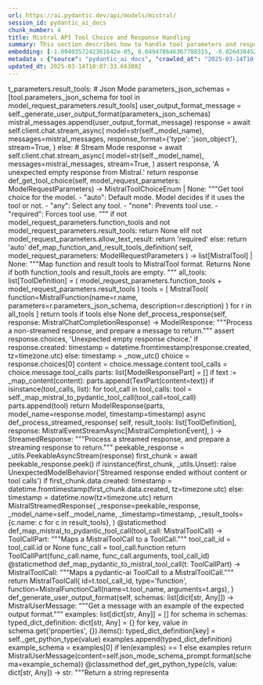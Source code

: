 ```yaml
---
url: https://ai.pydantic.dev/api/models/mistral/
session_id: pydantic_ai_docs
chunk_number: 4
title: Mistral API Tool Choice and Response Handling
summary: This section describes how to handle tool parameters and responses in the Mistral API. It outlines two modes of operation: Json Mode and Stream Mode, detailing how to generate user output format messages and ensure valid responses from the model.
embedding: [-1.0940357242361642e-05, 0.049478646367788315, -0.026438452303409576, -0.06619808077812195, 0.008110511116683483, -0.033144351094961166, -0.032736558467149734, -0.01815802790224552, -0.032306112349033356, 0.02155628800392151, -0.0007377053261734545, -0.050022367388010025, 0.020321587100625038, 0.012097801081836224, -0.00262232287786901, -0.01583588495850563, 0.002779492409899831, 0.034843478351831436, -0.02399170584976673, 0.051472291350364685, 0.04356567561626434, 0.02526038885116577, -0.014204720966517925, 0.030969463288784027, 0.0074988240376114845, 0.01333250105381012, -0.03126398101449013, 0.06538249552249908, -0.020536810159683228, 0.015314819291234016, -0.0011086818994954228, -0.017081912606954575, -0.011055667884647846, -0.03912528604269028, 0.03459427133202553, -0.014850390143692493, 0.04250088706612587, 0.027344655245542526, -0.02025362104177475, 0.038173772394657135, -0.03765270486474037, -0.01634562388062477, -0.017263153567910194, 0.051834773272275925, 0.0014810743741691113, -0.006530320271849632, -0.0024424984585493803, 0.0477568618953228, 0.020638758316636086, 0.011735320091247559, -0.014952338300645351, 0.019030248746275902, -0.006003590300679207, 0.007668736856430769, 0.025736145675182343, -0.05523303151130676, -0.046578798443078995, -0.022711696103215218, -0.010217431001365185, 0.02282497100532055, -0.04352036491036415, -0.03550047427415848, 0.008257768116891384, 0.001632580067962408, -0.00226975348778069, -0.002707279287278652, -0.0326232835650444, -0.0050690690986812115, -0.013785602524876595, 0.001393286045640707, -0.025011183694005013, -0.014034808613359928, -0.025781456381082535, -0.018871663138270378, -0.005329602397978306, -0.02152230404317379, 0.006213149521499872, 0.017093241214752197, 0.011197262443602085, -0.022224612534046173, -0.05101919174194336, -0.0001399126776959747, -0.0050690690986812115, 0.01297002099454403, -0.037698015570640564, -0.0622560977935791, -0.03441303223371506, -0.01764829084277153, -0.009430168196558952, -0.036180127412080765, -0.03171708062291145, -0.030810877680778503, -0.0034464006312191486, 0.06316230446100235, 0.08110510557889938, -0.030561672523617744, 0.0008877950604073703, -0.025781456381082535, 0.0021635580342262983, 0.0050690690986812115, 0.03751677647233009, 0.016334297135472298, -0.010738497599959373, 0.02768447995185852, 0.06202954798936844, 0.02381046488881111, 0.037199605256319046, -0.0018109886441379786, -0.030856188386678696, 0.008693878538906574, -0.06660587340593338, -0.006796517409384251, 0.017376428470015526, 0.010296723805367947, -0.022077353671193123, -0.024399496614933014, -0.021692218258976936, 0.008756179362535477, 0.002000724896788597, -0.006371735129505396, -0.015054285526275635, -0.034662239253520966, 0.029700780287384987, 0.0081558208912611, -0.003794722259044647, 0.029587505385279655, -0.03640667721629143, -0.029157059267163277, -0.050747327506542206, 0.04030334949493408, -0.014397289603948593, 0.02956485003232956, -0.02526038885116577, -0.050566088408231735, -0.02018565684556961, -0.002313647884875536, -0.011576734483242035, -0.00389950186945498, -0.02902112901210785, 0.01490702759474516, 0.00372675689868629, -0.015790576115250587, -0.07526010274887085, -0.01870175078511238, -0.06184830889105797, -0.007849977351725101, -0.009503796696662903, -0.014725787565112114, -0.060353074222803116, 0.0031207341235131025, 0.010585575364530087, 0.0007525727269239724, 0.014884373173117638, 0.00960008054971695, 0.025600215420126915, -0.01873573288321495, 0.031105393543839455, 0.013615689240396023, 0.010965048335492611, -0.04191185534000397, 0.0012488600332289934, 0.009617071598768234, -0.028794579207897186, 0.008172811940312386, -0.01384223997592926, -0.031649116426706314, -0.00865989550948143, 0.0003996493760496378, -0.028703957796096802, -0.024218257516622543, -0.004075078293681145, 0.012709487229585648, -0.02967812493443489, 0.01848652772605419, 0.01906423084437847, -0.014578529633581638, -0.07843180745840073, -0.06619808077812195, 0.00622447719797492, -0.02478463388979435, -0.05858597904443741, 0.013887550681829453, -0.050203606486320496, -0.03704101964831352, -0.024512773379683495, -0.005117211025208235, 0.015473403967916965, -0.00956609845161438, 0.021046549081802368, 0.016651468351483345, 0.0026421460788697004, -0.0016863858327269554, 0.022519126534461975, 0.006790853571146727, -0.054915860295295715, -0.012324351817369461, 0.04861775413155556, -0.010126810520887375, -0.0045564984902739525, 0.03101477399468422, 0.017602980136871338, 0.04329381510615349, 0.04632959142327309, -0.050928570330142975, 0.02648376300930977, 0.020502828061580658, -0.023719845339655876, 0.026211902499198914, -0.0374714657664299, -0.03427710384130478, -0.02362922579050064, -0.02264373004436493, -0.006983421742916107, 0.00293949362821877, 0.003222682047635317, 0.020321587100625038, -0.03554578498005867, -0.01380825787782669, -0.0019327596528455615, 0.04003148525953293, -0.045060910284519196, 0.04293133318424225, 0.02757120504975319, 0.014771097339689732, -0.03287249058485031, 0.05120043084025383, -0.000319294718792662, -0.07458045333623886, 0.008999722078442574, 0.006485010497272015, 0.004380921833217144, 0.025418974459171295, -0.0032934790942817926, -0.024512773379683495, 0.04934271425008774, -0.062165480107069016, 0.03620278090238571, -0.0028941836208105087, 0.026619693264365196, -0.04055255278944969, -0.007917942479252815, -0.02097858302295208, 0.017954133450984955, 0.006139520555734634, 0.006609613075852394, 0.013944188132882118, 0.009775657206773758, -0.03235142305493355, 0.03751677647233009, -0.003902333788573742, 0.07847712188959122, -0.05464399978518486, 0.015450749546289444, 0.005530666094273329, -0.011435139924287796, 0.01152009703218937, -0.021839475259184837, -0.026211902499198914, -0.07766153663396835, -0.029949985444545746, 0.029179714620113373, 0.0036446324083954096, -0.05845005065202713, 0.043543022125959396, -0.018849007785320282, 0.0344356894493103, -0.010166456922888756, -0.016209693625569344, 0.0017656785203143954, -0.04043927788734436, 0.015246854163706303, 0.03749411925673485, 0.030992118641734123, 0.023719845339655876, 0.0033897629473358393, -0.018452543765306473, 0.02804696187376976, 0.026211902499198914, 0.007034395355731249, -0.022892935201525688, -0.004471541848033667, 0.01938140206038952, 0.020083708688616753, 0.010534602217376232, -0.015677299350500107, 0.03180770203471184, 0.04632959142327309, -0.017852185294032097, -0.011066995561122894, -0.03065229393541813, -0.00397596275433898, 0.028182892128825188, 0.007578116841614246, -0.004822695627808571, -0.02938360907137394, -0.003024450270459056, 0.013185244053602219, 0.019449366256594658, 0.005468364339321852, -0.0018520510056987405, 0.006552975624799728, 0.029723435640335083, 0.035749681293964386, 0.015665972605347633, -0.004870837554335594, 0.01819201186299324, 0.03434506803750992, -0.038536254316568375, 0.040348656475543976, -0.0028559532947838306, 0.021941423416137695, -0.007272273302078247, -0.04055255278944969, -0.014918355271220207, -0.026143936440348625, -0.017229171469807625, -0.02981405518949032, 0.018894318491220474, 0.03615747392177582, -0.007062714081257582, -0.01750103197991848, -0.008167148567736149, -0.005822349805384874, 0.023244088515639305, -0.001052752253599465, 0.025373663753271103, -0.018577147275209427, -0.01297002099454403, 0.0023632056545466185, 0.047847483307123184, 0.004848182201385498, -0.038649529218673706, -0.020740704610943794, 0.0023193114902824163, 0.04734906926751137, 0.007782012224197388, -0.01175797451287508, 0.019483350217342377, 0.03554578498005867, 0.02804696187376976, -0.034798167645931244, -0.0007964668911881745, -0.0465334877371788, -0.007782012224197388, 0.017455721274018288, -0.022326558828353882, 0.00478304922580719, 0.021046549081802368, -0.007997235283255577, 0.02949688583612442, 0.05518772080540657, 0.025283044204115868, -0.011701337061822414, -0.01674208790063858, -0.06674180179834366, -0.020627429708838463, -0.007566789165139198, 0.04218371585011482, -0.008999722078442574, 0.000505136966239661, -0.02949688583612442, -0.008642904460430145, -0.025124458596110344, -0.018056081607937813, -0.011259563267230988, 0.06760269403457642, -0.03294045478105545, 0.026370488107204437, -0.06615276634693146, -0.05604861304163933, 0.004972785245627165, -0.0032793194986879826, -0.017602980136871338, -0.005697747226804495, 0.0006715100607834756, -0.07154466956853867, -0.006281114649027586, 0.02503383904695511, 0.0519707016646862, -0.011667354963719845, 0.05423620715737343, -0.009101669304072857, -0.020740704610943794, -0.03792456537485123, 0.01311727799475193, -0.0021324073895812035, 0.01924547180533409, 5.6947381381178275e-05, -0.015326146967709064, -0.003922156989574432, -0.001713288715109229, -0.04218371585011482, -0.012584884651005268, 0.0164815541356802, 0.023244088515639305, 0.031286634504795074, -9.920437150867656e-05, 0.023561259731650352, 0.05731729418039322, -0.04019007086753845, 0.026098625734448433, 0.02587207593023777, -0.01750103197991848, 0.011984525248408318, -0.012822763063013554, 0.028001651167869568, -0.026098625734448433, -0.0040495917201042175, 0.042229026556015015, 0.006502001546323299, 0.05613923445343971, -0.0413907915353775, 0.019800519570708275, 0.00587898725643754, -0.018090063706040382, -0.08264564722776413, 0.027480585500597954, 0.05405496805906296, 0.05731729418039322, -0.020310258492827415, -0.022598419338464737, -0.03905731812119484, 0.01927945390343666, 0.0028828561771661043, -0.017942804843187332, 0.059990592300891876, 0.017727581784129143, -0.06542780995368958, 0.02920236997306347, -0.024739323183894157, -0.007606435567140579, -0.03674650192260742, 0.052740976214408875, -0.011599389836192131, -0.03697305545210838, 0.0007518647471442819, 0.0016198366647586226, -0.00916963443160057, 0.015711283311247826, 0.005573144182562828, 0.06696835160255432, 0.020412206649780273, 0.013094623573124409, 0.04698659107089043, -0.05228787288069725, 0.01583588495850563, -0.05396434664726257, -0.040711138397455215, 0.0034492325503379107, -0.03076556883752346, 0.0011108057806268334, 0.009316892363131046, -0.020559465512633324, -0.020786015316843987, 0.013796930201351643, -0.04041662439703941, 0.09261387586593628, 0.03244204446673393, 0.013309846632182598, 0.0026817924808710814, 0.03930652514100075, -0.01568862795829773, -0.015054285526275635, 0.017818203195929527, -0.033461518585681915, -0.019664589315652847, -0.001990813296288252, -0.026075972244143486, -0.016005799174308777, -0.011457795277237892, 0.019573969766497612, 0.0335521399974823, -0.01731979101896286, 0.010262740775942802, -0.005304115358740091, -0.039555732160806656, 0.028907854110002518, 0.0015462076989933848, 0.0501582995057106, 0.03348417580127716, 0.01852050982415676, -0.029768746346235275, -0.037698015570640564, 0.027729790657758713, -0.02630252204835415, 0.11028482019901276, -0.022337887436151505, -0.016866689547896385, 0.00818980298936367, 0.027820410206913948, 0.009107333607971668, -0.019834503531455994, -0.01956264302134514, -0.010166456922888756, 0.022167973220348358, 0.029292989522218704, -0.003140557324513793, 0.016685450449585915, 0.014499236829578876, -0.0036729511339217424, -0.04019007086753845, -0.0015348801389336586, 0.005122874863445759, 0.04879899322986603, 0.021069204434752464, 0.05423620715737343, 0.018135374411940575, 0.0018492190865799785, -0.01287940051406622, 0.06293574720621109, -0.029836710542440414, -0.025351010262966156, -0.0232667438685894, 0.028545372188091278, 0.03434506803750992, 0.01641358993947506, -0.059990592300891876, -0.005785535555332899, -0.007368557620793581, -0.008807153441011906, -0.02376515604555607, -0.009028040803968906, -0.012777452357113361, 0.0006396513781510293, 0.020298931747674942, -0.0006237220368348062, -0.0038400322664529085, 0.005128538701683283, -0.024648703634738922, 0.016470227390527725, 0.03337090089917183, 0.010308051481842995, 0.008320069871842861, -0.00654164794832468, -0.02282497100532055, -0.026506418362259865, -0.007883960381150246, -0.0028375459369271994, 0.0034917108714580536, 0.03883076831698418, -0.009617071598768234, -0.008693878538906574, -0.03151318430900574, -0.0019667421001940966, -0.005505179055035114, 0.03318965807557106, 0.016538191586732864, -0.006683242041617632, 0.0320342518389225, 0.006383062340319157, 0.03368807211518288, -0.01906423084437847, 0.030516361817717552, -0.027276689186692238, 0.013978170230984688, 0.018124045804142952, -0.03402789682149887, 0.012720814906060696, 0.019222816452383995, -0.0027993156109005213, 0.05817818641662598, 0.003469055751338601, 0.012222403660416603, 0.02344798482954502, -0.010602567344903946, 0.051653530448675156, 0.002072937786579132, 0.023651881143450737, -0.002224443480372429, -0.020027071237564087, 0.011893905699253082, 0.0032849833369255066, -0.007300592493265867, -0.021624252200126648, -0.007345902267843485, -0.028635993599891663, 0.021001238375902176, -0.007153334561735392, -0.05033953860402107, -0.0028885197825729847, 0.007866968400776386, -0.005595799069851637, 0.012494264170527458, -0.012913382612168789, -0.01898493804037571, 0.0029621487483382225, -0.005488187540322542, -0.021386373788118362, -0.024399496614933014, -0.05423620715737343, 0.03608950600028038, -0.02478463388979435, -0.029519539326429367, 0.006247132085263729, -0.026868898421525955, -0.020752033218741417, 0.026619693264365196, -0.010211767628788948, -0.020989911630749702, -0.020989911630749702, 0.044403914362192154, -0.00675687100738287, 0.018860336393117905, 0.02786572091281414, -0.00431295670568943, 0.005315443035215139, 0.02938360907137394, 0.001908688573166728, -0.051109809428453445, 0.016107745468616486, 0.008121837861835957, 0.004525347612798214, -0.04236495867371559, -0.006847491022199392, 0.0281149260699749, -0.001554703339934349, -0.021794166415929794, -0.009951233863830566, 0.0299273319542408, -0.009152643382549286, -0.045060910284519196, 0.022768333554267883, 0.03631605580449104, -0.009492469020187855, 0.011293546296656132, -0.009413176216185093, 0.044222671538591385, -0.0050803967751562595, -0.01079513505101204, 0.0377659797668457, -0.0036021540872752666, 0.015847213566303253, 0.029655471444129944, 0.020536810159683228, -0.037267569452524185, 0.04619366303086281, 0.05736260488629341, -0.008778834715485573, -0.023425329476594925, -0.0562298521399498, 0.03241938725113869, 0.028635993599891663, -0.0016297482652589679, -0.018645113334059715, 0.013151261024177074, 0.007844313979148865, -0.018214667215943336, 0.0489802360534668, 0.017365101724863052, 0.012924710288643837, 0.016945982351899147, -0.014601184986531734, -0.0016099250642582774, -0.00707404175773263, 0.01202983595430851, -0.018067408353090286, 0.021828148514032364, 0.01916617900133133, -0.00694943917915225, 0.022530455142259598, -0.03674650192260742, 0.008484318852424622, -0.015326146967709064, 0.012822763063013554, -0.01275479793548584, 0.036180127412080765, 0.007827321998775005, 0.006671914365142584, 0.014080118387937546, 0.019687244668602943, -0.006332088727504015, 0.008948747999966145, -0.0038032177835702896, -0.03645198792219162, 0.013241881504654884, 0.008031218312680721, 0.006190494634211063, -0.03935183584690094, -0.004635791294276714, 0.02435418777167797, -0.022700367495417595, -0.0017699263989925385, -0.07942863553762436, 0.0018718740902841091, 0.06157644838094711, 0.020876634865999222, 0.03441303223371506, 0.019302109256386757, 0.0014145252062007785, 0.020117690786719322, -0.006077219266444445, -0.05024891719222069, 0.02065008506178856, -0.011259563267230988, 0.028568027541041374, 0.005768544040620327, -0.04098299890756607, 0.05718136578798294, 0.0031660443637520075, -0.0253963191062212, 0.01362701691687107, 0.0002559313434176147, -0.0223605427891016, -0.018418561667203903, 0.001990813296288252, -0.019653262570500374, 0.008778834715485573, -0.007663073483854532, 0.046148352324962616, -0.0025232071056962013, -0.026030661538243294, -0.010132474824786186, -0.01793147809803486, 0.014986320398747921, -0.04938802495598793, 0.007045723032206297, 0.015847213566303253, 0.06162175536155701, 0.014080118387937546, 0.012426299042999744, 0.0018916972912847996, 0.03214752674102783, -0.0185884740203619, 0.02587207593023777, 0.026642348617315292, -0.05355655774474144, -0.022235939279198647, 0.03994086757302284, 0.025169769302010536, 0.013989497907459736, 0.0075384704396128654, 0.012528247199952602, -0.005683587398380041, -0.03221549093723297, 0.0016977133927866817, -0.004287469666451216, -0.00613385671749711, -0.000625491957180202, 0.012856745161116123, -0.020389551296830177, 0.0341411717236042, 0.021023893728852272, -0.018905645236372948, -0.008761843666434288, -0.022700367495417595, 0.00120071810670197, -0.02424091100692749, 0.02181681990623474, -0.030312467366456985, 0.01351374201476574, -0.011803285218775272, 0.005414558574557304, 0.0028998474590480328, 0.0068361638113856316, -0.019404057413339615, -0.02333470992743969, 0.0007146962452679873, -0.03298576548695564, -0.0526050440967083, -0.009339547716081142, 0.014589857310056686, 0.028568027541041374, -0.012618866749107838, 0.025826765224337578, -0.03332559019327164, -0.0023971882183104753, 0.01938140206038952, 0.039442457258701324, 0.02967812493443489, -0.06148582696914673, -0.02399170584976673, -0.0244901180267334, -0.01583588495850563, 0.014839062467217445, 0.040960345417261124, -0.016572175547480583, 0.009333883412182331, -0.025351010262966156, 0.0020035565830767155, -0.046148352324962616, -0.004593312740325928, -0.018361924216151237, -0.046238973736763, -0.0028970155399292707, 0.009441494941711426, 0.027186069637537003, -0.055822063237428665, -0.013581707142293453, 0.0027285185642540455, 0.014091446064412594, -0.010138138197362423, -0.011599389836192131, 0.0046103042550385, 0.002792235929518938, 0.01181461289525032, -0.05731729418039322, 0.011452131904661655, -0.08568143099546432, -0.020344242453575134, 0.002472233260050416, -0.021499650552868843, 0.0027129431255161762, 0.0005603586905635893, -0.028681302443146706, 0.018633784726262093, -0.009849286638200283, -0.021794166415929794, -0.010087164118885994, -0.010506282560527325, 0.034254446625709534, 0.046578798443078995, 0.027231378480792046, -0.026098625734448433, -0.005884651094675064, -0.00587898725643754, -0.007306256331503391, -0.010172121226787567, 0.016005799174308777, 0.02369718998670578, -0.008229449391365051, 0.0005426594289019704, -0.05881252884864807, -0.03287249058485031, 0.01155974343419075, 0.030788224190473557, 0.029338300228118896, 0.0006527488585561514, -0.051834773272275925, 0.03482082486152649, -0.011333192698657513, 0.007311919704079628, -0.04526480659842491, 0.02641579695045948, 0.017806874588131905, -0.002956485142931342, -0.023380018770694733, -0.023561259731650352, 0.041979823261499405, -0.029949985444545746, 0.015711283311247826, 0.02134106494486332, 0.0526050440967083, 0.005233318544924259, -0.025305699557065964, -0.01738775707781315, 0.008693878538906574, 0.020989911630749702, -0.023833120241761208, 0.016458898782730103, -0.0106535404920578, -0.00994557049125433, 0.05731729418039322, 0.023198779672384262, -0.0353645458817482, -0.00806520041078329, -0.020876634865999222, 0.03765270486474037, 0.0017614307580515742, -0.0014237287687137723, 0.01649288274347782, -0.024648703634738922, 0.009101669304072857, -0.024694012477993965, -0.0402127280831337, -0.02399170584976673, -0.037335533648729324, -0.002186213154345751, -0.003655959852039814, 0.010846109129488468, 0.00853529293090105, 0.0213070809841156, 0.01311727799475193, 0.00013619584206026047, 0.012596212327480316, 0.04213840886950493, 0.005210663191974163, 0.026914209127426147, 0.014578529633581638, 0.008286087773740292, -0.012007180601358414, 0.00914698000997305, -0.04256885498762131, 0.011157616041600704, 0.0035256934352219105, 0.018509183079004288, 0.01728580892086029, -0.01753501407802105, 0.012097801081836224, 0.020627429708838463, 0.031037429347634315, -0.020208312198519707, -0.029519539326429367, 0.0024892245419323444, -0.01001919899135828, -0.0006644303794018924, 0.0008785914396867156, 0.0024467462208122015, 0.013536397367715836, 0.044041432440280914, -0.007147670723497868, 0.012494264170527458, 0.012369661591947079, 0.008036881685256958, 0.013094623573124409, 0.006768198683857918, 0.0030924153979867697, 0.04304460808634758, -0.015813229605555534, 0.009067687205970287, 0.009532115422189236, 0.04304460808634758, -0.019109541550278664, 0.00028000236488878727, 0.08663293719291687, -0.02333470992743969, -0.006881473585963249, 0.035885609686374664, 0.012188420630991459, 0.03930652514100075, -0.0024396665394306183, -0.007776348385959864, 0.010664868168532848, 0.019993089139461517, -0.01743306778371334, -0.0005939872935414314, 0.007725374773144722, 0.002942325547337532, -0.012743470259010792, 0.0562298521399498, -0.013921532779932022, 0.027843065559864044, -0.04229699447751045, 0.010376016609370708, 0.000437525799497962, -0.02738996408879757, -0.05011298879981041, -0.025464285165071487, -0.013615689240396023, 0.010755488649010658, 0.05142698064446449, 0.00799157191067934, -0.025351010262966156, -0.03903466463088989, 0.008201130665838718, 0.03522861376404762, 0.03699570894241333, 0.006247132085263729, -9.938136645359918e-05, -0.005601462908089161, 0.013060640543699265, 0.05931094288825989, -0.03697305545210838, 0.01338913943618536, -0.010081500746309757, -0.017489705234766006, 0.0009125740616582334, -0.010761152021586895, -0.025554904714226723, 0.023017538711428642, -0.028930509462952614, -0.0078103309497237206, 0.001591517822816968, -0.020061053335666656, 0.0012828425969928503, 0.016583502292633057, -0.007657409645617008, 0.06814641505479813, -0.028794579207897186, 0.016096418723464012, 0.0002460197720210999, -0.02616659179329872, 0.02123911678791046, 0.01659482903778553, 0.03511533886194229, 0.002916838740929961, -0.01797678880393505, 0.03751677647233009, 0.006524656433612108, 0.07163529098033905, -0.019834503531455994, -0.01674208790063858, -0.018667766824364662, -0.026461107656359673, 0.0005614206311292946, 0.02816023677587509, 0.0012736390344798565, -0.006620940752327442, 0.02369718998670578, 0.021726200357079506, -0.018180683255195618, 0.03076556883752346, 0.011871250346302986, 0.017999444156885147, 0.03796987608075142, 0.004887828603386879, -0.016187038272619247, 0.008178476244211197, -0.0027171908877789974, 0.023244088515639305, 0.01137850247323513, -0.018124045804142952, -0.007311919704079628, 0.000166992555023171, -0.024558082222938538, -0.012086473405361176, -0.042953990399837494, 0.010919737629592419, 0.003670119447633624, 0.007521479390561581, 0.010183448903262615, -0.0022074521984905005, 0.0008722197380848229, -0.02514711394906044, -0.035273924469947815, -0.01338913943618536, -0.012097801081836224, -0.02671031281352043, -0.007940597832202911, -0.02195275016129017, -0.014204720966517925, -0.005980935413390398, 0.010172121226787567, 0.0016821380704641342, 9.796542872209102e-05, 0.030788224190473557, 0.03833235800266266, 0.0004134548071306199, 0.005159689579159021, -0.008999722078442574, -0.017161205410957336, -0.022587092593312263, 0.0676933154463768, 0.007793339900672436, 0.0413907915353775, -0.008172811940312386, -0.023244088515639305, 0.02405967190861702, 0.030267156660556793, 0.027480585500597954, -0.00018885114695876837, -0.006366071291267872, 0.031943630427122116, -0.011893905699253082, 0.018849007785320282, 0.018645113334059715, 0.019879812374711037, 0.017840858548879623, 0.005856332369148731, 0.0015985975041985512, 0.019834503531455994, 0.024807287380099297, 0.014805080369114876, -0.02394639514386654, -0.016674121841788292, 0.03348417580127716, 0.01580190286040306, 0.02707279473543167, 0.014986320398747921, 0.020163001492619514, -0.0024056839756667614, 0.0024340027011930943, 0.029292989522218704, -0.015178889036178589, -0.013559051789343357, 0.015371456742286682, 0.014408616349101067, 0.014419944025576115, -0.02816023677587509, 0.0033671080600470304, 0.0013040817575529218, 0.03257797285914421, 0.04739437997341156, -0.030742913484573364, -0.03783394768834114, -0.020196983590722084, -0.003463391913101077, 0.02123911678791046, -0.04007679596543312, 0.000756112567614764, -0.0006637223996222019, 0.01684403605759144, 0.01916617900133133, -0.02489790879189968, 0.01869042217731476, -0.027843065559864044, 0.016617484390735626, -0.04395081102848053, -0.0036871107295155525, 0.016753414645791054, -0.02684624306857586, -0.013434449210762978, -0.018033426254987717, -8.800959039945155e-05, 0.02689155377447605, 0.0001628332247491926, 0.030788224190473557, 0.023096831515431404, 0.02394639514386654, -0.03171708062291145, -0.0032396733295172453, 0.00429313350468874, 0.0064736828207969666, 0.004726411309093237, -0.014329323545098305, 0.001587269944138825, -0.03307638317346573, -0.015076940879225731, -0.022983556613326073, -0.004261982627213001, 0.006892801262438297, 0.03287249058485031, 0.007714047096669674, 0.011678682640194893, -0.012958693318068981, 0.0020970087498426437, -0.03119601495563984, 0.008665559813380241, -0.014974992722272873, 0.014861717820167542, 0.019902467727661133, 0.010370352305471897, 0.004174194298684597, -0.009560434147715569, -0.024195602163672447, -0.004171362612396479, -0.020842652767896652, -0.0024991361424326897, 0.052740976214408875, 0.02906643971800804, -0.001751519157551229, 0.00840502604842186, -0.011265227571129799, -0.030085917562246323, -0.03579499199986458, -0.03094680793583393, -0.006252795923501253, -0.012709487229585648, -0.03978228196501732, 0.013049312867224216, -0.03101477399468422, -0.021975405514240265, 0.015088268555700779, 0.014068790711462498, 0.02967812493443489, 0.018849007785320282, 0.018146701157093048, -0.01949467696249485, 0.057815708220005035, 0.021386373788118362, 0.022292576730251312, 0.0326232835650444, 0.002262673806399107, 0.011072659865021706, 0.00037699431413784623, 0.01380825787782669, -0.0008509805775247514, -0.025283044204115868, -0.014272686094045639, 0.014510564506053925, -0.0004467294202186167, 0.005255973432213068, 0.009837958961725235, 0.004740570671856403, 0.0010017782915383577, 0.006388726178556681, -0.0023702853359282017, 0.033031072467565536, 0.0022527622058987617, -0.007023067679256201, 0.007323247380554676, -0.015564024448394775, -0.011486114002764225, 0.01848652772605419, 0.0041543710976839066, -0.007906614802777767, 0.049116164445877075, 0.04066582769155502, -0.026257211342453957, -0.012131783179938793, 0.00021752394968643785, -0.0231194868683815, -0.019075559452176094, 0.004522515926510096, 0.0068304999731481075, -0.00033097623963840306, -0.007929270155727863, -0.03579499199986458, 0.013785602524876595, -0.015360129065811634, 0.01942671276628971, 0.022009389474987984, -0.00350587023422122, 0.04666941985487938, 0.0058393413200974464, -0.029179714620113373, -0.025826765224337578, 0.016187038272619247, 0.005176680628210306, -0.017580324783921242, -0.010013535618782043, -0.028907854110002518, 0.00844467245042324, -0.010296723805367947, 0.002710111206397414, 0.02142035774886608, 0.028182892128825188, 0.016436245292425156, 0.006394390016794205, 0.008580602705478668, 0.010874427855014801, 0.021941423416137695, 0.04725845158100128, -0.026687657460570335, 0.02888519875705242, -0.006847491022199392, -0.013830912299454212, 0.043610986322164536, 0.0009437247645109892, 0.023130813613533974, 0.0024934723041951656, -0.0170705858618021, 0.0037550758570432663, 0.007317583542317152, 0.0015178888570517302, -0.026936864480376244, 0.01634562388062477, -0.009826631285250187, 0.0102004399523139, -0.008478655479848385, -0.04395081102848053, -0.0009833710500970483, -0.040529899299144745, 0.0009529283852316439, -0.028069617226719856, -0.015439421869814396, 0.007883960381150246, -0.01656084693968296, 0.036293402314186096, -0.004678269382566214, -0.007770685013383627, -0.006977757904678583, -0.01071017887443304, 0.02883988805115223, 0.02308550290763378, -0.005779871717095375, 0.013162588700652122, 0.025192424654960632, 0.008167148567736149, -0.015405438840389252, 0.03642933443188667, 0.03971431776881218, -0.03631605580449104, -0.006337752565741539, -0.044154707342386246, -0.01308329589664936, 0.009186625480651855, 0.02757120504975319, 0.013502414338290691, 0.00833139754831791, -0.022802315652370453, 0.0010506282560527325, -0.001136292703449726, -0.0272087249904871, -0.0009762913687154651, 0.0064566913060843945, -0.014827735722064972, -0.053103454411029816, 0.039193250238895416, 0.011531424708664417, 0.03162645921111107, -0.004681101068854332, -0.03350682929158211, 0.012290368787944317, -0.03318965807557106, -0.03917059302330017, 0.011033013463020325, 0.0007674400694668293, 0.008699541911482811, 0.023425329476594925, 0.022621074691414833, -0.012380989268422127, -0.026687657460570335, -0.014929682947695255, -0.018429890275001526, -0.04211575165390968, -0.004004281479865313, 0.013321174308657646, -0.008835472166538239, 0.012890728190541267, -0.028137581422924995, -0.011871250346302986, -0.0006506249192170799, -0.014034808613359928, -0.00956609845161438, -0.0008906269795261323, 0.01516756135970354, 0.017602980136871338, -0.0004538091307040304, -0.007334575057029724, -0.001789749599993229, -0.045740559697151184, -0.005975271575152874, -0.025554904714226723, -0.02101256512105465, -0.0025586055126041174, -0.037743326276540756, 0.02612128108739853, 0.0353645458817482, 0.005508010741323233, 0.019256798550486565, -0.001272931112907827, 0.002911174902692437, 0.016855362802743912, 0.011701337061822414, 0.034186482429504395, 0.006558638997375965, -0.021103186532855034, -0.03785660117864609, 0.0034832151141017675, 0.024739323183894157, 0.005782703403383493, 0.01670810580253601, 0.010715842247009277, -0.0016198366647586226, 0.007895288057625294, -0.034798167645931244, -0.021544959396123886, -0.0005440753884613514, -0.006705896928906441, 0.018418561667203903, 0.012834089808166027, 0.01921148970723152, 0.009214945137500763, -0.030425742268562317, -0.010863100178539753, -0.02430887706577778, -0.012607540003955364, 0.009588752873241901, 0.0010442566126585007, -0.0038853425066918135, -0.03094680793583393, 0.02137504704296589, 0.01761430688202381, -0.004884996917098761, -0.021794166415929794, 0.02203204296529293, 0.00019663882267195731, 0.055051788687705994, -0.007311919704079628, -0.020752033218741417, 0.011780629865825176, -0.02689155377447605, -0.010642213746905327, -0.01447658147662878, 0.027639171108603477, -0.02290426380932331, 0.0012198332697153091, -0.0054315500892698765, 0.0004201805277261883, -0.0012998338788747787, 0.007889623753726482, 0.012936037965118885, 0.014861717820167542, 0.02228124998509884, -0.02051415480673313, 0.02471666783094406, -0.0495692677795887, -0.025011183694005013, -0.002138070994988084, 0.008574939332902431, 0.006898465100675821, 0.0024481620639562607, 0.01728580892086029, 0.0471678301692009, -0.03753942996263504, -0.013547724112868309, 0.0253963191062212, -0.011276555247604847, -0.004109061323106289, -0.011202925816178322, 0.01956264302134514, 0.036905087530612946, -0.01898493804037571, -0.025532249361276627, 0.003072592196986079, 0.02417294681072235, -0.02122778818011284, -0.03710898384451866, 0.007793339900672436, -0.022836297750473022, 0.018939627334475517, 0.0050690690986812115, 0.02185080386698246, 0.02210000902414322, -0.007946261204779148, 0.040348656475543976, 0.0036644556093961, -0.014317996799945831, 0.00701174046844244, -0.02623455598950386, 0.008818481117486954, 0.025713490322232246, -0.011072659865021706, 0.0007447850075550377, -0.0185884740203619, 0.006626604590564966, 0.0326232835650444, 0.04281805828213692, 0.0007044306839816272, 0.03207956254482269, -0.010551593266427517, 0.03395993262529373, 0.02612128108739853, -0.030992118641734123, -0.024467462673783302, 0.0007900951313786209, 0.03160380572080612, 0.010308051481842995, -0.026732968166470528, 0.00820679496973753, 0.021352391690015793, 0.005649604834616184, 0.03978228196501732, -0.002945157466456294, -0.012290368787944317, 0.0030527689959853888, -0.027299344539642334, -0.030357778072357178, -0.014102773740887642, -0.015643317252397537, -0.00795192550867796, -0.01559800747781992, 0.033891964703798294, -0.015178889036178589, -0.012335678562521935, 0.012233731336891651, 0.016458898782730103, 0.030629638582468033, -0.03640667721629143, 0.03246469795703888, -0.0459444560110569, 0.0023688694927841425, 0.03862687200307846, 0.012460282072424889, -0.015246854163706303, -0.007793339900672436, -0.02381046488881111, -0.023176124319434166, -0.05033953860402107, 0.016934655606746674, -0.019585296511650085, 0.00581668596714735, 0.017942804843187332, -0.004545170813798904, -0.019845830276608467, -0.04569525271654129, 0.0098945964127779, 0.019755210727453232, -0.01649288274347782, 0.020095035433769226, 0.0003332771302666515, 0.005530666094273329, -0.01469180453568697, -0.008019890636205673, 0.0004300920991227031, 0.017331119626760483, -0.0017274481942877173, 0.024399496614933014, -0.008835472166538239, 0.02137504704296589, -0.03504737466573715, -0.0017670944798737764, -0.013253209181129932, -0.04091503471136093, 0.0009621320059522986, 0.037811290472745895, -0.01278878003358841, -0.015960488468408585, 0.021114513278007507, -0.010138138197362423, 0.012550901621580124, -0.010727169923484325, -0.025645526126027107, -0.019868485629558563, 0.008416353724896908, 0.011525760404765606, -0.016141729429364204, -0.012822763063013554, 0.008399362675845623, -0.007651745807379484, 0.031082740053534508, -0.02246248908340931, 0.041504066437482834, -0.014453927055001259, -0.010857436805963516, 0.014193393290042877, -0.01725182682275772, 0.011236908845603466, 0.001866210368461907, -0.008008562959730625, -0.02974609099328518, -0.006026245187968016, 0.00985495001077652, -0.016390934586524963, -0.01840723492205143, -0.03341621160507202, -0.005564648658037186, 0.0004208885075058788, 0.028250856325030327, 0.02109185792505741, 0.027639171108603477, 0.01041566301137209, 0.023833120241761208, -0.001475410652346909, 0.007396876346319914, -0.021658234298229218, -0.015473403967916965, -0.040348656475543976, 0.03289514407515526, 0.02260974794626236, -0.001864794408902526, 0.0010003624483942986, -0.020559465512633324, -0.006077219266444445, -0.030992118641734123, -0.012143110856413841, 0.01938140206038952, 0.053601864725351334, 0.005845004692673683, -0.008812817744910717, -0.01039867103099823, -0.02127309888601303, 0.003964635077863932, 0.008121837861835957, -0.010676195845007896, -0.007866968400776386]
metadata : {"source": "pydantic_ai_docs", "crawled_at": "2025-03-14T10:07:30.551977", "url_path": "/api/models/mistral/", "chunk_size": 5000}
updated_dt: 2025-03-14T10:07:33.663802
---
```

t_parameters.result_tools:
      # Json Mode
      parameters_json_schemas = [tool.parameters_json_schema for tool in model_request_parameters.result_tools]
      user_output_format_message = self._generate_user_output_format(parameters_json_schemas)
      mistral_messages.append(user_output_format_message)
      response = await self.client.chat.stream_async(
        model=str(self._model_name),
        messages=mistral_messages,
        response_format={'type': 'json_object'},
        stream=True,
      )
    else:
      # Stream Mode
      response = await self.client.chat.stream_async(
        model=str(self._model_name),
        messages=mistral_messages,
        stream=True,
      )
    assert response, 'A unexpected empty response from Mistral.'
    return response
  def_get_tool_choice(self, model_request_parameters: ModelRequestParameters) -> MistralToolChoiceEnum | None:
"""Get tool choice for the model.
    - "auto": Default mode. Model decides if it uses the tool or not.
    - "any": Select any tool.
    - "none": Prevents tool use.
    - "required": Forces tool use.
    """
    if not model_request_parameters.function_tools and not model_request_parameters.result_tools:
      return None
    elif not model_request_parameters.allow_text_result:
      return 'required'
    else:
      return 'auto'
  def_map_function_and_result_tools_definition(
    self, model_request_parameters: ModelRequestParameters
  ) -> list[MistralTool] | None:
"""Map function and result tools to MistralTool format.
    Returns None if both function_tools and result_tools are empty.
    """
    all_tools: list[ToolDefinition] = (
      model_request_parameters.function_tools + model_request_parameters.result_tools
    )
    tools = [
      MistralTool(
        function=MistralFunction(name=r.name, parameters=r.parameters_json_schema, description=r.description)
      )
      for r in all_tools
    ]
    return tools if tools else None
  def_process_response(self, response: MistralChatCompletionResponse) -> ModelResponse:
"""Process a non-streamed response, and prepare a message to return."""
    assert response.choices, 'Unexpected empty response choice.'
    if response.created:
      timestamp = datetime.fromtimestamp(response.created, tz=timezone.utc)
    else:
      timestamp = _now_utc()
    choice = response.choices[0]
    content = choice.message.content
    tool_calls = choice.message.tool_calls
    parts: list[ModelResponsePart] = []
    if text := _map_content(content):
      parts.append(TextPart(content=text))
    if isinstance(tool_calls, list):
      for tool_call in tool_calls:
        tool = self._map_mistral_to_pydantic_tool_call(tool_call=tool_call)
        parts.append(tool)
    return ModelResponse(parts, model_name=response.model, timestamp=timestamp)
  async def_process_streamed_response(
    self,
    result_tools: list[ToolDefinition],
    response: MistralEventStreamAsync[MistralCompletionEvent],
  ) -> StreamedResponse:
"""Process a streamed response, and prepare a streaming response to return."""
    peekable_response = _utils.PeekableAsyncStream(response)
    first_chunk = await peekable_response.peek()
    if isinstance(first_chunk, _utils.Unset):
      raise UnexpectedModelBehavior('Streamed response ended without content or tool calls')
    if first_chunk.data.created:
      timestamp = datetime.fromtimestamp(first_chunk.data.created, tz=timezone.utc)
    else:
      timestamp = datetime.now(tz=timezone.utc)
    return MistralStreamedResponse(
      _response=peekable_response,
      _model_name=self._model_name,
      _timestamp=timestamp,
      _result_tools={c.name: c for c in result_tools},
    )
  @staticmethod
  def_map_mistral_to_pydantic_tool_call(tool_call: MistralToolCall) -> ToolCallPart:
"""Maps a MistralToolCall to a ToolCall."""
    tool_call_id = tool_call.id or None
    func_call = tool_call.function
    return ToolCallPart(func_call.name, func_call.arguments, tool_call_id)
  @staticmethod
  def_map_pydantic_to_mistral_tool_call(t: ToolCallPart) -> MistralToolCall:
"""Maps a pydantic-ai ToolCall to a MistralToolCall."""
    return MistralToolCall(
      id=t.tool_call_id,
      type='function',
      function=MistralFunctionCall(name=t.tool_name, arguments=t.args),
    )
  def_generate_user_output_format(self, schemas: list[dict[str, Any]]) -> MistralUserMessage:
"""Get a message with an example of the expected output format."""
    examples: list[dict[str, Any]] = []
    for schema in schemas:
      typed_dict_definition: dict[str, Any] = {}
      for key, value in schema.get('properties', {}).items():
        typed_dict_definition[key] = self._get_python_type(value)
      examples.append(typed_dict_definition)
    example_schema = examples[0] if len(examples) == 1 else examples
    return MistralUserMessage(content=self.json_mode_schema_prompt.format(schema=example_schema))
  @classmethod
  def_get_python_type(cls, value: dict[str, Any]) -> str:
"""Return a string representa